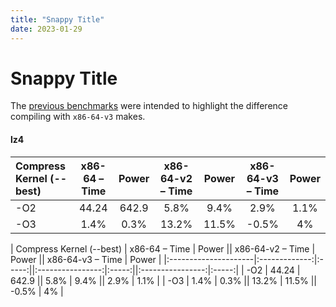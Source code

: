 ```yaml
---
title: "Snappy Title"
date: 2023-01-29
---
```


# Snappy Title

The [previous benchmarks](https://sunnyflunk.github.io/2023/01/15/x86-64-v3-Mixed-Bag-of-Performance.html) were intended
to highlight the difference compiling with `x86-64-v3` makes.

#### lz4

| Compress Kernel (--best) | x86-64 – Time | Power | x86-64-v2 – Time | Power | x86-64-v3 – Time | Power |
|:---------------------|:-------------:|:-----:|:----------------:|:-----:|:----------------:|:-----:|
| -O2 | 44.24 | 642.9 | 5.8% | 9.4% | 2.9% | 1.1% |
| -O3  | 1.4% | 0.3% | 13.2% | 11.5% | -0.5% | 4% |

| Compress Kernel (--best) | x86-64 – Time | Power || x86-64-v2 – Time | Power || x86-64-v3 – Time | Power |
|:---------------------|:-------------:|:-----:||:----------------:|:-----:||:----------------:|:-----:|
| -O2 | 44.24 | 642.9 || 5.8% | 9.4% || 2.9% | 1.1% |
| -O3  | 1.4% | 0.3% || 13.2% | 11.5% || -0.5% | 4% |
